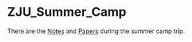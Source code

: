 # ZJU_Summer_Camp
There are the [Notes](./Notes) and [Papers](./Papers) during the summer camp trip.